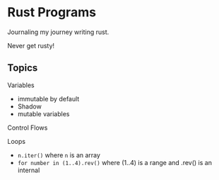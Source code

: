 # Rust Programs

Journaling my journey writing rust.

Never get rusty!

## Topics

Variables
 - immutable by default
 - Shadow
 - mutable variables
 
Control Flows

Loops
 - `n.iter()` where `n` is an array
 - `for number in (1..4).rev()` where (1..4) is a range and .rev() is an internal 





